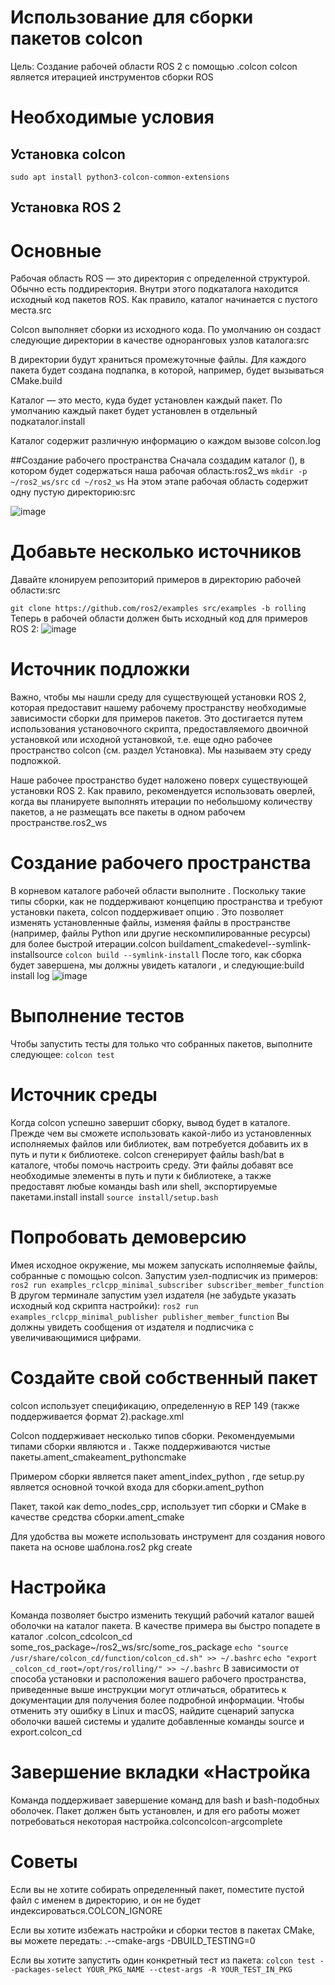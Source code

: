 # Использование для сборки пакетов colcon
Цель: Создание рабочей области ROS 2 с помощью .colcon
colcon является итерацией инструментов сборки ROS

# Необходимые условия
## Установка colcon
```sudo apt install python3-colcon-common-extensions```

## Установка ROS 2
# Основные
Рабочая область ROS — это директория с определенной структурой. Обычно есть поддиректория. Внутри этого подкаталога находится исходный код пакетов ROS. Как правило, каталог начинается с пустого места.src

Colcon выполняет сборки из исходного кода. По умолчанию он создаст следующие директории в качестве одноранговых узлов каталога:src

В директории будут храниться промежуточные файлы. Для каждого пакета будет создана подпапка, в которой, например, будет вызываться CMake.build

Каталог — это место, куда будет установлен каждый пакет. По умолчанию каждый пакет будет установлен в отдельный подкаталог.install

Каталог содержит различную информацию о каждом вызове colcon.log

##Создание рабочего пространства
Сначала создадим каталог (), в котором будет содержаться наша рабочая область:ros2_ws
```mkdir -p ~/ros2_ws/src```
```cd ~/ros2_ws```
На этом этапе рабочая область содержит одну пустую директорию:src


![image](https://i.postimg.cc/fyLTMRVH/2024-11-26-085504.png)


# Добавьте несколько источников
Давайте клонируем репозиторий примеров в директорию рабочей области:src

```git clone https://github.com/ros2/examples src/examples -b rolling```
Теперь в рабочей области должен быть исходный код для примеров ROS 2:
![image](https://i.postimg.cc/VNkYqNRz/2024-11-26-090708.png)
# Источник подложки
Важно, чтобы мы нашли среду для существующей установки ROS 2, которая предоставит нашему рабочему пространству необходимые зависимости сборки для примеров пакетов. Это достигается путем использования установочного скрипта, предоставляемого двоичной установкой или исходной установкой, т.е. еще одно рабочее пространство colcon (см. раздел Установка). Мы называем эту среду подложкой.

Наше рабочее пространство будет наложено поверх существующей установки ROS 2. Как правило, рекомендуется использовать оверлей, когда вы планируете выполнять итерации по небольшому количеству пакетов, а не размещать все пакеты в одном рабочем пространстве.ros2_ws
# Создание рабочего пространства
В корневом каталоге рабочей области выполните . Поскольку такие типы сборки, как не поддерживают концепцию пространства и требуют установки пакета, colcon поддерживает опцию . Это позволяет изменять установленные файлы, изменяя файлы в пространстве (например, файлы Python или другие нескомпилированные ресурсы) для более быстрой итерации.colcon buildament_cmakedevel--symlink-installsource
```colcon build --symlink-install```
После того, как сборка будет завершена, мы должны увидеть каталоги , и следующие:build install log
![image](Снимок%20экрана%202024-11-26%20092548%20(1).png)
# Выполнение тестов
Чтобы запустить тесты для только что собранных пакетов, выполните следующее:
```colcon test```
# Источник среды
Когда colcon успешно завершит сборку, вывод будет в каталоге. Прежде чем вы сможете использовать какой-либо из установленных исполняемых файлов или библиотек, вам потребуется добавить их в путь и пути к библиотеке. colcon сгенерирует файлы bash/bat в каталоге, чтобы помочь настроить среду. Эти файлы добавят все необходимые элементы в путь и пути к библиотеке, а также предоставят любые команды bash или shell, экспортируемые пакетами.install install
```source install/setup.bash```
# Попробовать демоверсию
Имея исходное окружение, мы можем запускать исполняемые файлы, собранные с помощью colcon. Запустим узел-подписчик из примеров:
```ros2 run examples_rclcpp_minimal_subscriber subscriber_member_function```
В другом терминале запустим узел издателя (не забудьте указать исходный код скрипта настройки):
```ros2 run examples_rclcpp_minimal_publisher publisher_member_function```
Вы должны увидеть сообщения от издателя и подписчика с увеличивающимися цифрами.
# Создайте свой собственный пакет
colcon использует спецификацию, определенную в REP 149 (также поддерживается формат 2).package.xml

Colcon поддерживает несколько типов сборки. Рекомендуемыми типами сборки являются и . Также поддерживаются чистые пакеты.ament_cmakeament_pythoncmake

Примером сборки является пакет ament_index_python , где setup.py является основной точкой входа для сборки.ament_python

Пакет, такой как demo_nodes_cpp, использует тип сборки и CMake в качестве средства сборки.ament_cmake

Для удобства вы можете использовать инструмент для создания нового пакета на основе шаблона.ros2 pkg create

# Настройка
Команда позволяет быстро изменить текущий рабочий каталог вашей оболочки на каталог пакета. В качестве примера вы быстро попадете в каталог .colcon_cdcolcon_cd some_ros_package~/ros2_ws/src/some_ros_package
```echo "source /usr/share/colcon_cd/function/colcon_cd.sh" >> ~/.bashrc```
```echo "export _colcon_cd_root=/opt/ros/rolling/" >> ~/.bashrc```
В зависимости от способа установки и расположения вашего рабочего пространства, приведенные выше инструкции могут отличаться, обратитесь к документации для получения более подробной информации. Чтобы отменить эту ошибку в Linux и macOS, найдите сценарий запуска оболочки вашей системы и удалите добавленные команды source и export.colcon_cd

# Завершение вкладки «Настройка
Команда поддерживает завершение команд для bash и bash-подобных оболочек. Пакет должен быть установлен, и для его работы может потребоваться некоторая настройка.colconcolcon-argcomplete

# Советы
Если вы не хотите собирать определенный пакет, поместите пустой файл с именем в директорию, и он не будет индексироваться.COLCON_IGNORE

Если вы хотите избежать настройки и сборки тестов в пакетах CMake, вы можете передать: .--cmake-args -DBUILD_TESTING=0

Если вы хотите запустить один конкретный тест из пакета:
```colcon test --packages-select YOUR_PKG_NAME --ctest-args -R YOUR_TEST_IN_PKG```


